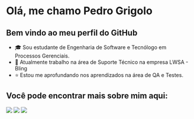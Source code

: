 # Olá, me chamo Pedro Grigolo
## Bem vindo ao meu perfil do GitHub

- :mortar_board: Sou estudante de Engenharia de Software e Tecnólogo em Processos Gerenciais.
- :necktie: Atualmente trabalho na área de Suporte Técnico na empresa LWSA - Bling
- :star: Estou me aprofundando nos aprendizados na área de QA e Testes.

## Você pode encontrar mais sobre mim aqui:

<a href="https://www.linkedin.com/in/pedro.grigolo/" target="_blank"><img loading="lazy" src="https://img.shields.io/badge/-LinkedIn-%230077B5?style=for-the-badge&logo=linkedin&logoColor=white" target="_blank"></a> 
<a href = "mailto:pedrosgrigolo@hotmail.com"><img loading="lazy" src="https://img.shields.io/badge/Gmail-D14836?style=for-the-badge&logo=gmail&logoColor=white" target="_blank"></a>
<a href="https://instagram.com/pedro_grigolo" target="_blank"><img loading="lazy" src="https://img.shields.io/badge/-Instagram-%23E4405F?style=for-the-badge&logo=instagram&logoColor=white" target="_blank"></a>
